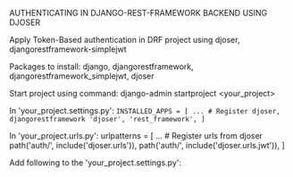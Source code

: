 AUTHENTICATING IN DJANGO-REST-FRAMEWORK BACKEND USING DJOSER

Apply Token-Based authentication in DRF project using djoser, djangorestframework-simplejwt

Packages to install:
    django,
    djangorestframework,
    djangorestframework_simplejwt,
    djoser

Start project using command:
    django-admin startproject <your_project>

In 'your_project.settings.py':
    ```
    INSTALLED_APPS = [
        ...
        # Register djoser, djangorestframework
        'djoser',
        'rest_framework',
    ]
    ```

In 'your_project.urls.py':
    urlpatterns = [
        ...
        # Register urls from djoser
        path('auth/', include('djoser.urls')),
        path('auth/', include('djoser.urls.jwt')),
    ]

Add following to the 'your_project.settings.py':
